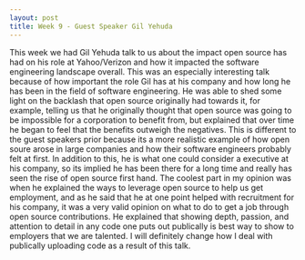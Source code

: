 ```yaml
---
layout: post
title: Week 9 - Guest Speaker Gil Yehuda
---
```


   This week we had Gil Yehuda talk to us about the impact open source has had on his role at Yahoo/Verizon and how it impacted the software engineering landscape overall. This was an especially interesting talk because of how important the role Gil has at his company and how long he has been in the field of software engineering. He was able to shed some light on the backlash that open source originally had towards it, for example, telling us that he originally thought that open source was going to be impossible for a corporation to benefit from, but explained that over time he began to feel that the benefits outweigh the negatives. This is different to the guest speakers prior because its a more realistic example of how open soure arose in large companies and how their software engineers probably felt at first. In addition to this, he is what one could consider a executive at his company, so its implied he has been there for a long time and really has seen the rise of open source first hand. The coolest part in my opinion was when he explained the ways to leverage open source to help us get employment, and as he said that he at one point helped with recruitment for his company, it was a very valid opinion on what to do to get a job through open source contributions. He explained that showing depth, passion, and attention to detail in any code one puts out publically is best way to show to employers that we are talented. I will definitely change how I deal with publically uploading code as a result of this talk.
